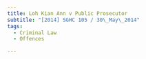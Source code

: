 ```yaml
---
title: Loh Kian Ann v Public Prosecutor 
subtitle: "[2014] SGHC 105 / 30\_May\_2014"
tags:
  - Criminal Law
  - Offences

---
```


